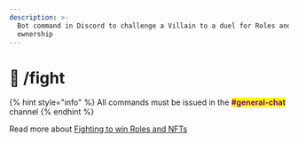 ```yaml
---
description: >-
  Bot command in Discord to challenge a Villain to a duel for Roles and NFT
  ownership
---
```


# 🤖 /fight

{% hint style="info" %}
All commands must be issued in the <mark style="color:purple;">**#general-chat**</mark> channel
{% endhint %}

Read more about [Fighting to win Roles and NFTs](../gameplay/fighting.md)
